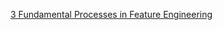 [3 Fundamental Processes in Feature Engineering](https://towardsdatascience.com/3-fundamental-processes-in-feature-engineering-d6b84983754)
